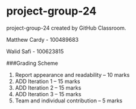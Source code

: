 # project-group-24
project-group-24 created by GitHub Classroom.

Matthew Cardy - 100489683

Walid Safi - 100623815

###Grading Scheme
1. Report appearance and readability – 10 marks
2. ADD Iteration 1 – 15 marks
3. ADD Iteration 2 – 15 marks
4. ADD Iteration 3 – 15 marks
5. Team and individual contribution – 5 marks
